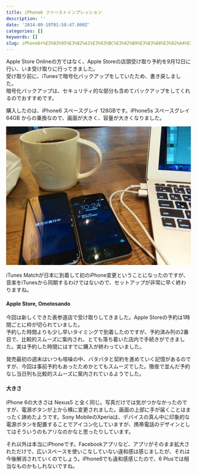 ```yaml
---
title: iPhone6 ファーストインプレッション
description: ''
date: '2014-09-19T01:58:47.000Z'
categories: []
keywords: []
slug: iPhone6+%E3%83%95%E3%82%A1%E3%83%BC%E3%82%B9%E3%83%88%E3%82%A4%E3%83%B3%E3%83%97%E3%83%AC%E3%83%83%E3%82%B7%E3%83%A7%E3%83%B3
---
```

Apple Store Onlineの方ではなく、Apple Storeの店頭受け取り予約を9月12日に行い、いま受け取りに行ってきました。  
受け取り前に、iTunesで暗号化バックアップをしていたため、書き戻しました。  
暗号化バックアップは、セキュリティ的な部分も含めてバックアップをしてくれるのでおすすめです。

購入したのは、iPhone6 スペースグレイ 128GBです。iPhone5s スペースグレイ 64GB からの乗換なので、画面が大きく、容量が大きくなりました。

![](1__udOGP3EtZkOo__9j1thYFJg.jpeg)

iTunes Matchが日本に到着して初のiPhone変更ということになったのですが、音楽をiTunesから同期するわけではないので、セットアップが非常に早く終わりますね。

#### Apple Store, Omotesando

今回は新しくできた表参道店で受け取りしてきました。Apple Storeの予約は1時間ごとに枠が切られていました。  
予約した時間よりも少し早いタイミングで到着したのですが、予約済み列の2番目で、比較的スムーズに案内され、とても落ち着いた店内で手続きができました。実は予約した時間にはすでに購入が終わっていました。

発売最初の週末はいつも喧噪の中、バタバタと契約を進めていく記憶があるのですが、今回は事前予約もあったためかとてもスムーズでした。徹夜で並んだ予約なし当日列も比較的スムーズに案内されているようでした。

#### 大きさ

iPhone 6の大きさは Nexus5 と全く同じ。写真だけでは気がつかなかったのですが、電源ボタンが上から横に変更されました。画面の上部に手が届くことはまったく諦めたようです。Sony MobileのXperiaは、デバイスの真ん中に印象的な電源ボタンを配置することでアイコン化していますが、携帯電話のデザインとしてはそういうのもアリなのかなと思ったりしています。

それ以外は本当にiPhoneです。Facebookアプリなど、アプリがそのまま拡大されただけで、広いスペースを使いこなしていない違和感は感じましたが、それは今後解消されていくのでしょう。iPhone6でも違和感感じたので、6 Plusでは相当なものかもしれないですね。